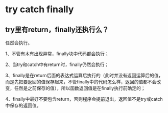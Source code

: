 # try catch finally

## **try里有return，finally还执行么？**

任然会执行。

1、不管有木有出现异常，finally块中代码都会执行；

  
2、当try和catch中有return时，finally仍然会执行；

  
3、finally是在return后面的表达式运算后执行的（此时并没有返回运算后的值，而是先把要返回的值保存起来，不管finally中的代码怎么样，返回的值都不会改变，任然是之前保存的值），所以函数返回值是在finally执行前确定的；

  
4、finally中最好不要包含return，否则程序会提前退出，返回值不是try或catch中保存的返回值。


